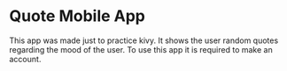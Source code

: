 # Quote Mobile App

This app was made just to practice kivy. It shows the user random quotes regarding the mood of the user. To use this app it is required to make an account.

